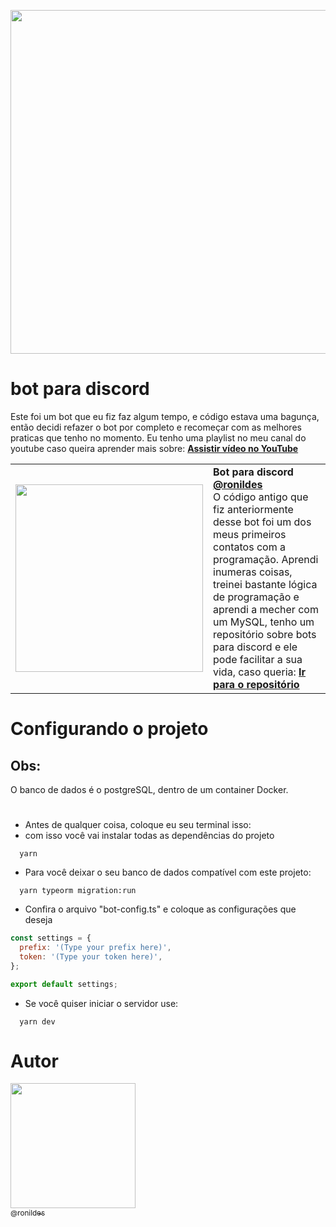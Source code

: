 <p align="center">
  <a href="https://youtube.com/playlist?list=PLLC9I8AGyoNi0dckQw0sQf0_MVMWTGIET">
    <img src="https://cdn.discordapp.com/attachments/725215239875854337/845130417816600576/Hnet.com-image.gif" width="550">
  </a>
</p>


# bot para discord
Este foi um bot que eu fiz faz algum tempo, e código estava uma bagunça, então decidi refazer o bot por completo e recomeçar com as melhores praticas que tenho no momento. Eu tenho uma playlist no meu canal do youtube caso queira aprender mais sobre: **[Assistir vídeo no YouTube](https://youtube.com/playlist?list=PLLC9I8AGyoNi0dckQw0sQf0_MVMWTGIET)**

|||
| :---: | :--- |
| <img src="https://yt3.ggpht.com/yti/ANoDKi6ijhtf2qBYvDOtCsvsfdQkdblyCMT-iEEkYV-Qq2k=s88-c-k-c0x00ffffff-no-rj-mo" width="300"> | **Bot para discord [@ronildes](https://github.com/Ronildes)**<br>O código antigo que fiz anteriormente desse bot foi um dos meus primeiros contatos com a programação. Aprendi inumeras coisas, treinei bastante lógica de programação e aprendi a mecher com um MySQL, tenho um repositório sobre bots para discord e ele pode facilitar a sua vida, caso queria:  **[Ir para o repositório](https://www.npmjs.com/package/discord-easy-functions)**<br>


# Configurando o projeto

## Obs:
O banco de dados é o postgreSQL, dentro de um container Docker.

#

- Antes de qualquer coisa, coloque eu seu terminal isso:
- com isso você vai instalar todas as dependências do projeto

```shell
  yarn
```

- Para você deixar o seu banco de dados compatível com este projeto:

```shell
  yarn typeorm migration:run
```

- Confira o arquivo "bot-config.ts" e coloque as configurações que deseja

```js
const settings = {
  prefix: '(Type your prefix here)',
  token: '(Type your token here)',
};

export default settings;
```

- Se você quiser iniciar o servidor use:

```shell
  yarn dev
```

# Autor
[<img src="https://avatars.githubusercontent.com/u/72399418?v=4" width=200><br><sub>@ronildes</sub>](https://github.com/ronildes)


